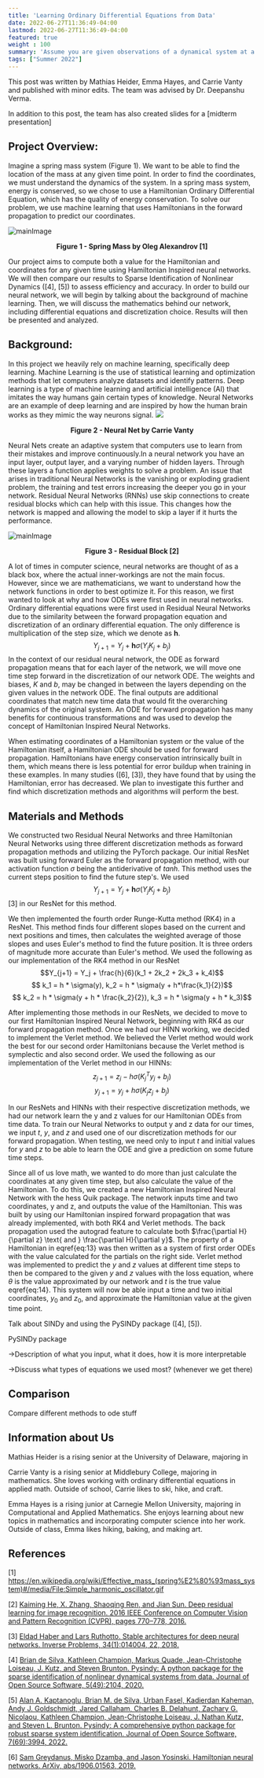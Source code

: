 ```yaml
---
title: 'Learning Ordinary Differential Equations from Data'
date: 2022-06-27T11:36:49-04:00
lastmod: 2022-06-27T11:36:49-04:00
featured: true
weight : 100
summary: 'Assume you are given observations of a dynamical system at a few time points and want to learn its underlying ODE. Problems like this are abundant in scientific applications and there are several machine learning approaches to this problem. One approach with soaring popularity is called Neural ODEs, that is, ODEs whose dynamics are trainable neural networks, which makes them very flexible. Another approach that does not rely on neural networks and thus can yield a more interpretable result is called sparse identification of nonlinear dynamics (SINDy). The goal of this project is to compare the advantages and disadvantages of both of these (and perhaps other) approaches experimentally and mathematically. One particular aspect we will investigate is how ODE properties like stability and stiffness impact the effectiveness of the learning process.'
tags: ["Summer 2022"]
---
```

<!--more-->
<!-- --- -->
<!-- # Emory REU Learn ODE:   -->

<!--Starting new section-->
<!-- --- -->

This post was written by Mathias Heider, Emma Hayes, and Carrie Vanty and published with minor edits. The team was advised by Dr. Deepanshu Verma.

In addition to this post, the team has also created slides for a [midterm presentation]



## Project Overview: 
Imagine a spring mass system (Figure 1). We want to be able to find the location of the mass at any given time point. In order to find the coordinates, we must understand the dynamics of the system. In a spring mass system, energy is conserved, so we chose to use a Hamiltonian Ordinary Differential Equation, which has the quality of energy conservation. To solve our problem, we use machine learning that uses Hamiltonians in the forward propagation to predict our coordinates.

![mainImage](images/Simple_harmonic_oscillator.gif "Figure 1")
<figcaption align = "center"><b>Figure 1 - Spring Mass by Oleg Alexandrov [1]</b></figcaption>

Our project aims to compute both a value for the Hamiltonian and coordinates for any given time using Hamiltonian Inspired neural networks. We will then compare our results to Sparse Identification of Nonlinear Dynamics ([4], [5]) to assess efficiency and accuracy. In order to build our neural network, we will begin by talking about the background of machine learning. Then, we will discuss the mathematics behind our network, including differential equations and discretization choice. Results will then be presented and analyzed.



## Background: 
In this project we heavily rely on machine learning, specifically deep learning. Machine Learning is the use of statistical learning and optimization methods that let computers analyze datasets and identify patterns. Deep learning is a type of machine learning and artificial intelligence (AI) that imitates the way humans gain certain types of knowledge. Neural Networks are an example of deep learning and are inspired by how the human brain works as they mimic the way neurons signal. 
 <img src="https://en.wikipedia.org/wiki/Effective_mass_(spring%E2%80%93mass_system)#/media/File:Simple_harmonic_oscillator.gif"  class="aligncenter"/>
 <figcaption align = "center"><b>Figure 2 - Neural Net by Carrie Vanty </b></figcaption>

Neural Nets create an adaptive system that computers use to learn from their mistakes and improve continuously.In a neural network you have an input layer, output layer, and a varying number of hidden layers. Through these layers a function applies weights to solve a problem.  An issue that arises in traditional Neural Networks is the vanishing or exploding gradient problem, the training and test errors increasing the deeper you go in your network. Residual Neural Networks (RNNs) use skip connections to create residual blocks which can help with this issue. This changes how the network is mapped and allowing the model to skip a layer if it hurts the performance.

![mainImage](images/Residual-Block.png "Residual Block")
<figcaption align = "center"><b>Figure 3 - Residual Block [2] </b></figcaption>

A lot of times in computer science, neural networks are thought of as a black box, where the actual inner-workings are not the main focus. However, since we are mathematicians, we want to understand how the network functions in order to best optimize it. For this reason, we first wanted to look at why and how ODEs were first used in neural networks. Ordinary differential equations were first used in Residual Neural Networks due to the similarity between the forward propagation equation and discretization of an ordinary differential equation. The only difference is multiplication of the step size, which we denote as $\mathbf{h}$. 
$$Y_{j+1} = Y_j + \mathbf{h}\sigma(Y_j  K_j + b_j)$$
In the context of our residual neural network, the ODE as forward propagation means that for each layer of the network, we will move one time step forward in the discretization of our network ODE. The weights and biases, $K$ and $b$, may be changed in between the layers depending on the given values in the network ODE. The final outputs are additional coordinates that match new time data that would fit the overarching dynamics of the original system. An ODE for forward propagation has many benefits for continuous transformations and was used to develop the concept of Hamiltonian Inspired Neural Networks.

When estimating coordinates of a Hamiltonian system or the value of the Hamiltonian itself, a Hamiltonian ODE should be used for forward propagation. Hamiltonians have energy conservation intrinsically built in them, which means there is less potential for error buildup when training in these examples. In many studies ([6], [3]), they have found that by using the Hamiltonian, error has decreased. We plan to investigate this further and find which discretization methods and algorithms will perform the best.





## Materials and Methods

We constructed two Residual Neural Networks and three Hamiltonian Neural Networks using three different discretization methods as forward propagation methods and utilizing the PyTorch package. Our initial ResNet was built using forward Euler as the forward propagation method, with our activation function $\sigma$ being the antiderivative of $tanh$. This method uses the current steps position to find the future step's. We used $$Y_{j+1} = Y_j + \mathbf{h}\sigma(Y_j  K_j + b_j)$$ [3] in our ResNet for this method.

We then implemented the fourth order Runge-Kutta method (RK4) in a ResNet. This method
finds four different slopes based on the current and next positions and times, then calculates
the weighted average of those slopes and uses Euler's method to find the future position. It
is three orders of magnitude more accurate than Euler's method. We used the following as our 
implementation of the RK4 method in our ResNet
$$Y_{j+1} = Y_j + \frac{h}{6}(k_1 + 2k_2 + 2k_3 + k_4)$$
$$ k_1 = h * \sigma(y), k_2 = h * \sigma(y + h*\frac{k_1}{2})$$
$$ k_2 = h * \sigma(y + h * \frac{k_2}{2}), k_3 = h * \sigma(y + h * k_3)$$


After implementing those methods in our ResNets, we decided to move to our first Hamiltonian Inspired Neural Network, beginning with RK4 as our forward propagation method. Once we had our HINN working, we decided to implement the Verlet method. We believed the Verlet method would work the best for our second order Hamiltonians because the Verlet method is symplectic and also second order.
We used the following as our implementation of the Verlet method in our HINNs:
$$z_{j + 1} = z_j - h\sigma(K_j^T y_j + b_j)$$ 
$$y_{j+1} = y_j + h\sigma(K_j z_j + b_j)$$

In our ResNets and HINNs with their respective discretization methods, we had our network learn the y and z values for our Hamiltonian ODEs 
from time data. To train our Neural Networks to output y and z data for our times, we input $t$, $y$, and $z$ and used one of our discretization 
methods for our forward propagation. When testing, we need only to input $t$ and initial values for $y$ and $z$ to be able to learn the ODE and give 
a prediction on some future time steps.


Since all of us love math, we wanted to do more than just calculate the coordinates at any given time step, but also calculate the value of the 
Hamiltonian. To do this, we created a new Hamiltonian Inspired Neural Network with the hess Quik package. The network inputs time and two 
coordinates, y and z, and outputs the value of the Hamiltonian. This was built by using our Hamiltonian inspired forward propagation that was 
already implemented, with both RK4 and Verlet methods. The back propagation used the autograd feature to calculate both $\frac{\partial H}{\partial z} \text{ and } \frac{\partial H}{\partial y}$. The 
property of a Hamiltonian in eqref{eq:13} was then written as a system of first order ODEs with the value calculated for the partials on the right 
side. Verlet method was implemented to predict the $y$ and $z$ values at different time steps to then be compared to the given 
$y \text{ and } z$ values with the loss equation, where $\theta$ is the value approximated by our network and $t$ is the true 
value eqref{eq:14}. This system will now be able input a time and two initial coordinates, $y_0$ and $z_0$, and approximate the Hamiltonian value 
at the given time point.


Talk about SINDy and using the PySINDy package ([4], [5]).

PySINDy package

->Description of what you input, what it does, how it is more interpretable 

->Discuss what types of equations we used most? (whenever we get there)


## Comparison
Compare different methods to ode stuff

## Information about Us
Mathias Heider is a rising senior at the University of Delaware, majoring in 

Carrie Vanty is a rising senior at Middlebury College, majoring in mathematics. She loves working with ordinary differential equations in applied math. Outside of school, Carrie likes to ski, hike, and craft.

Emma Hayes is a rising junior at Carnegie Mellon University, majoring in Computational and Applied Mathematics. She enjoys learning about new topics in mathematics and incorporating computer science into her work. Outside of class, Emma likes hiking, baking, and making art.

## References
[1] https://en.wikipedia.org/wiki/Effective_mass_(spring%E2%80%93mass_system)#/media/File:Simple_harmonic_oscillator.gif

[2] [Kaiming He, X. Zhang, Shaoqing Ren, and Jian Sun. Deep residual learning for image recognition. 2016 IEEE Conference on Computer Vision and Pattern Recognition (CVPR), pages 770–778, 2016.](https://arxiv.org/abs/1512.03385)

[3] [Eldad Haber and Lars Ruthotto. Stable architectures for deep neural networks. Inverse Problems, 34(1):014004, 22, 2018.](https://arxiv.org/abs/1705.03341)

[4] [Brian de Silva, Kathleen Champion, Markus Quade, Jean-Christophe Loiseau, J. Kutz, and Steven Brunton. Pysindy: A python package for the sparse identification of nonlinear dynamical systems from data. Journal of Open Source Software, 5(49):2104, 2020.](https://doi.org/10.21105/joss.02104)

[5] [Alan A. Kaptanoglu, Brian M. de Silva, Urban Fasel, Kadierdan Kaheman, Andy J. Goldschmidt, Jared Callaham, Charles B. Delahunt, Zachary G. Nicolaou, Kathleen Champion, Jean-Christophe Loiseau, J. Nathan Kutz, and Steven L. Brunton. Pysindy: A comprehensive python package for robust sparse system identification. Journal of Open Source Software, 7(69):3994, 2022.](https://doi.org/10.21105/joss.03994)

[6] [Sam Greydanus, Misko Dzamba, and Jason Yosinski. Hamiltonian neural networks. ArXiv, abs/1906.01563, 2019.](https://arxiv.org/abs/1906.01563)
